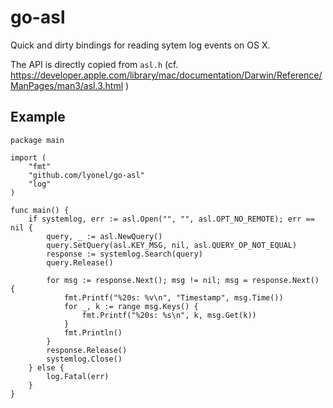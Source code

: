 # go-asl

Quick and dirty bindings for reading sytem log events on OS X.

The API is directly copied from `asl.h` (cf. https://developer.apple.com/library/mac/documentation/Darwin/Reference/ManPages/man3/asl.3.html )
 
## Example
```
package main

import (
	"fmt"
	"github.com/lyonel/go-asl"
	"log"
)

func main() {
	if systemlog, err := asl.Open("", "", asl.OPT_NO_REMOTE); err == nil {
		query, _ := asl.NewQuery()
		query.SetQuery(asl.KEY_MSG, nil, asl.QUERY_OP_NOT_EQUAL)
		response := systemlog.Search(query)
		query.Release()

		for msg := response.Next(); msg != nil; msg = response.Next() {
			fmt.Printf("%20s: %v\n", "Timestamp", msg.Time())
			for _, k := range msg.Keys() {
				fmt.Printf("%20s: %s\n", k, msg.Get(k))
			}
			fmt.Println()
		}
		response.Release()
		systemlog.Close()
	} else {
		log.Fatal(err)
	}
}
```
